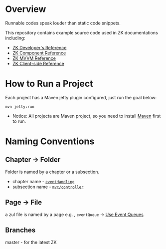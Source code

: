 # Overview
Runnable codes speak louder than static code snippets.

This repository contains example source code used in ZK documentations including:
* [ZK Developer's Reference](http://books.zkoss.org/wiki/ZK_Developer%27s_Reference)
* [ZK Component Reference](http://books.zkoss.org/wiki/ZK_Component_Reference)
* [ZK MVVM Reference](http://books.zkoss.org/zk-mvvm-book/9.5/index.html)
* [ZK Client-side Reference](http://books.zkoss.org/wiki/ZK_Client-side_Reference)


# How to Run a Project
Each project has a Maven jetty plugin configured, just run the goal below:

`mvn jetty:run`

* Notice: All projecta are Maven project, so you need to install [Maven](https://maven.apache.org/) first to run.


# Naming Conventions
## Chapter -> Folder
Folder is named by a chapter or a subsection.
*  chapter name - [`eventHandling`](https://www.zkoss.org/wiki/ZK%20Developer's%20Reference/Event%20Handling)
* subsection name - [`mvc/controller`](https://www.zkoss.org/wiki/ZK%20Developer's%20Reference/MVC/Controller)
## Page -> File
 a zul file is named by a page
 e.g. , `eventQueue` -> [Use Event Queues](https://www.zkoss.org/wiki/ZK%20Developer's%20Reference/UI%20Patterns/Long%20Operations/Use%20Event%20Queues)


## Branches
master - for the latest ZK


